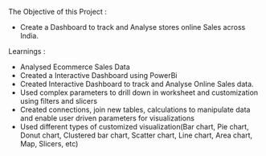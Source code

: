 The Objective of this Project :

- Create a Dashboard to track and Analyse stores online Sales across India.

Learnings :

- Analysed Ecommerce Sales Data
- Created a Interactive Dashboard using PowerBi
- Created Interactive Dashboard to track and Analyse Online Sales data.
- Used complex parameters to drill down in worksheet and customization using filters and slicers
- Created connections, join new tables, calculations to manipulate data and enable user driven parameters for visualizations
- Used different types of customized visualization(Bar chart, Pie chart, Donut chart, Clustered bar chart, Scatter chart, Line chart, Area chart, Map, Slicers, etc)
